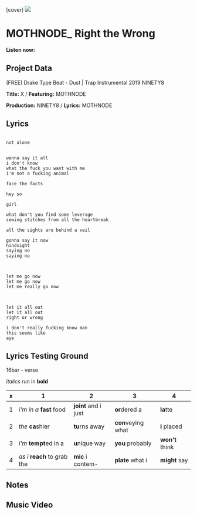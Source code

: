 [cover] ![](57175019_319474918741616_8502199518755923887_n.jpg)

# MOTHNODE_ Right the Wrong

**Listen now:** 

## Project Data

(FREE) Drake Type Beat - Dust | Trap Instrumental 2019
NINETY8

**Title:** X / **Featuring:** MOTHNODE

**Production:** NINETY8 / **Lyrics:** MOTHNODE

## Lyrics

```

not alone


wanna say it all
i don't know
what the fuck you want with me
i'm not a fucking animal

face the facts

hey so

girl

what don't you find some leverage
sewing stitches from all the heartbreak

all the sights are behind a veil

gonna say it now
hindsight
saying no
saying no



let me go now
let me go now
let me really go now



let it all out
let it all out
right or wrong

i don't really fucking know man
this seems like 
aye

```

## Lyrics Testing Ground

16bar - verse

*italics* run in
**bold**

| x | 1 | 2 | 3 | 4 |
|---|---|---|---|---|
| 1 | *i'm in a* **fast** food | **joint** and i just  | **or**dered a  | **la**tte  |
| 2 | *the* **ca**shier | **tu**rns away  |  **con**veying what |  **i** placed |
| 3 | *i'm* **tempt**ed in a | **u**nique way  |  **you** probably |  **won't** think |
| 4 | *as i* **reach** to grab the |  **mic** i contem-  | **plate** what i | **might** say |

## Notes

## Music Video
